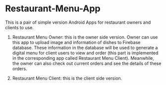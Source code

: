 # Restaurant-Menu-App

This is a pair of simple version Android Apps for restaurant owners and clients to use. 

1. Restaurant Menu Owner: this is the owner side version. Owner can use this app to upload image and information of dishes to Firebase database. These information in the database will be used to generate a digital menu for client users to view and order (this part is implemented in the corresponding app called Restaurant Menu Client). Meanwhile, the owner can also check out current orders and see the details of these orders.

2. Restaurant Menu Client: this is the client side version.
